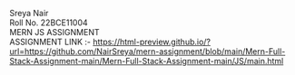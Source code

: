 Sreya Nair  
Roll No. 22BCE11004  
MERN JS ASSIGNMENT  
ASSIGNMENT LINK :- https://html-preview.github.io/?url=https://github.com/NairSreya/mern-assignment/blob/main/Mern-Full-Stack-Assignment-main/Mern-Full-Stack-Assignment-main/JS/main.html
